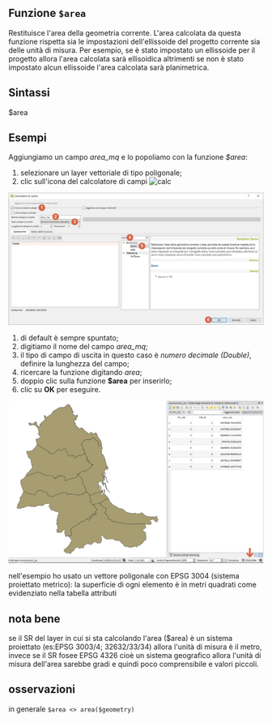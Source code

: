 ## Funzione `$area`

Restituisce l'area della geometria corrente.
L'area calcolata da questa funzione rispetta sia le impostazioni dell'ellissoide del progetto corrente sia delle unità di misura.
Per esempio, se è stato impostato un ellissoide per il progetto allora l'area calcolata sarà ellisoidica
altrimenti se non è stato impostato alcun ellissoide l'area calcolata sarà planimetrica.

## Sintassi

$area

## Esempi

Aggiungiamo un campo _area_mq_ e lo popoliamo con la funzione _$area_: 
1. selezionare un layer vettoriale di tipo poligonale;
2. clic sull'icona del calcolatore di campi ![calc](https://docs.qgis.org/testing/en/_images/mActionCalculateField.png)

<img src="/img/geometria/area/area002.png">

1. di default è sempre spuntato;
2. digitiamo il nome del campo _area_mq_;
3. il tipo di campo di uscita in questo caso è _numero decimale (Double)_, definire la lunghezza del campo;
4. ricercare la funzione digitando _area_;
5. doppio clic sulla funzione **$area** per inserirlo;
6. clic su **OK** per eseguire.

<img src="/img/geometria/area/area003.png">

nell'esempio ho usato un vettore poligonale con EPSG 3004 (sistema proiettato metrico):  la superficie di ogni elemento è in metri quadrati come evidenziato nella tabella attributi

## nota bene

se il SR del layer in cui si sta calcolando l'area ($area) è un sistema proiettato (es:EPSG 3003/4; 32632/33/34) allora l'unità di misura è il metro, invece se il SR fosee EPSG 4326 cioè un sistema geografico allora l'unità di misura dell'area sarebbe gradi e quindi poco comprensibile e valori piccoli.

## osservazioni

in generale `$area <> area($geometry)`
